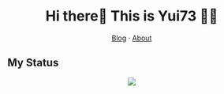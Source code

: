 <h1 align="center">Hi there👋 This is Yui73 👩‍💻</h1>
    <p align="center">
        <a href="https://yui73.github.io/">
            Blog</a><span> · </span>
        <a href="https://yui73.github.io/about/">
            About
        </a>
    </p>

## My Status  

<!-- 
<p align="center">
    <img src="https://github-readme-stats.vercel.app/api?username=yui73"/> 
    <img src="https://github-readme-stats.vercel.app/api/top-langs/?username=yui73"/>
</p>
-->

<p align="center">
    <img src="https://github-readme-activity-graph.vercel.app/graph?username=yui73&theme=github-light"/>
</p>



<!--
 [![yui73's github activity graph](https://github-readme-activity-graph.cyclic.app/graph?username=yui73&theme=minimal)](https://github.com/yui73/github-readme-activity-graph)

 <div align="center"> <img src="https://activity-graph.herokuapp.com/graph?username=yui73&theme=xcode" /> </div>

 [![yui73's GitHub stats](https://github-readme-stats.vercel.app/api?username=yui73)](https://github.com/yui73/github-readme-stats)

 [![yui73 Top Langs](https://github-readme-stats.vercel.app/api/top-langs/?username=yui73&hide=less,EJS)](https://github.com/yui73/github-readme-stats)



[![yui73's github activity graph](https://github-readme-activity-graph.cyclic.app/graph?username=yui73&theme=dracula)](https://github.com/yui73/github-readme-activity-graph)


-->

<!--
**yui73/yui73** is a ✨ _special_ ✨ repository because its `README.md` (this file) appears on your GitHub profile.

Here are some ideas to get you started:

- 🔭 I’m currently working on ...
- 🌱 I’m currently learning ...
- 👯 I’m looking to collaborate on ...
- 🤔 I’m looking for help with ...
- 💬 Ask me about ...
- 📫 How to reach me: ...
- 😄 Pronouns: ...
- ⚡ Fun fact: ...
-->
